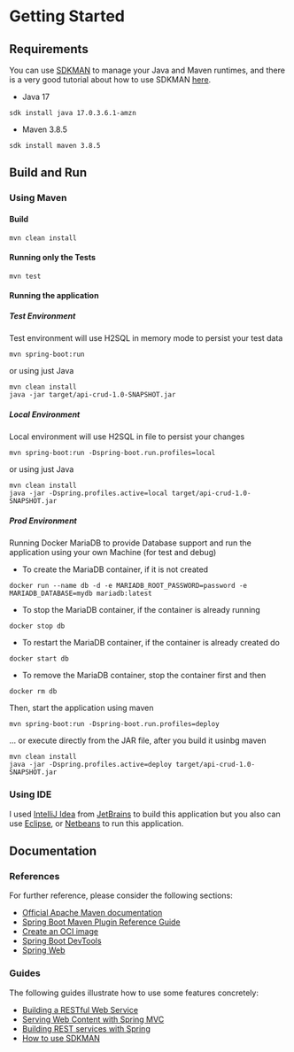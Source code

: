 # Getting Started

## Requirements

You can use [SDKMAN](https://sdkman.io/) to manage your Java and Maven runtimes, and there is a very good tutorial about how to use SDKMAN [here](https://www.baeldung.com/java-sdkman-intro).

* Java 17

```shell
sdk install java 17.0.3.6.1-amzn
```

* Maven 3.8.5

```shell
sdk install maven 3.8.5
```

## Build and Run

### Using Maven

#### Build

```shell
mvn clean install
```

#### Running only the Tests

```shell
mvn test
```

#### Running the application

##### Test Environment

Test environment will use H2SQL in memory mode to persist your test data

```shell
mvn spring-boot:run
```

or using just Java
```shell
mvn clean install
java -jar target/api-crud-1.0-SNAPSHOT.jar 
```

##### Local Environment

Local environment will use H2SQL in file to persist your changes

```shell
mvn spring-boot:run -Dspring-boot.run.profiles=local
```

or using just Java
```shell
mvn clean install
java -jar -Dspring.profiles.active=local target/api-crud-1.0-SNAPSHOT.jar 
```

##### Prod Environment

Running Docker MariaDB to provide Database support and run the application using your own Machine (for test and debug)

- To create the MariaDB container, if it is not created
```shell
docker run --name db -d -e MARIADB_ROOT_PASSWORD=password -e MARIADB_DATABASE=mydb mariadb:latest
```
- To stop the MariaDB container, if the container is already running
```shell
docker stop db
```
- To restart the MariaDB container, if the container is already created do
```shell
docker start db
```
- To remove the MariaDB container, stop the container first and then
```shell
docker rm db
```

Then, start the application using maven
```shell
mvn spring-boot:run -Dspring-boot.run.profiles=deploy
```
... or execute directly from the JAR file, after you build it usinbg maven
```shell
mvn clean install
java -jar -Dspring.profiles.active=deploy target/api-crud-1.0-SNAPSHOT.jar 
```

### Using IDE

I used [IntelliJ Idea](https://www.jetbrains.com/idea/) from [JetBrains](https://www.jetbrains.com/)  to build this application but you also can use [Eclipse](https://www.eclipse.org/downloads/), or [Netbeans](https://netbeans.apache.org/download/index.html) to run this application.


## Documentation

### References

For further reference, please consider the following sections:

* [Official Apache Maven documentation](https://maven.apache.org/guides/index.html)
* [Spring Boot Maven Plugin Reference Guide](https://docs.spring.io/spring-boot/docs/2.7.1/maven-plugin/reference/html/)
* [Create an OCI image](https://docs.spring.io/spring-boot/docs/2.7.1/maven-plugin/reference/html/#build-image)
* [Spring Boot DevTools](https://docs.spring.io/spring-boot/docs/2.7.1/reference/htmlsingle/#using.devtools)
* [Spring Web](https://docs.spring.io/spring-boot/docs/2.7.1/reference/htmlsingle/#web)

### Guides

The following guides illustrate how to use some features concretely:

* [Building a RESTful Web Service](https://spring.io/guides/gs/rest-service/)
* [Serving Web Content with Spring MVC](https://spring.io/guides/gs/serving-web-content/)
* [Building REST services with Spring](https://spring.io/guides/tutorials/rest/)
* [How to use SDKMAN](https://www.baeldung.com/java-sdkman-intro)
